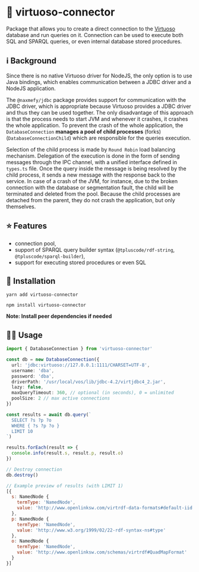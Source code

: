 # 🔗 virtuoso-connector

Package that allows you to create a direct connection to the [Virtuoso](https://virtuoso.openlinksw.com/) 
database and run queries on it. Connection can be used to execute both SQL and SPARQL queries, or even 
internal database stored procedures. 

## ℹ Background

Since there is no native Virtuoso driver for NodeJS, the only option is to use Java bindings, which enables
communication between a JDBC driver and a NodeJS application.

The `@naxmefy/jdbc` package provides support for communication with the JDBC driver, which is
appropriate because Virtuoso provides a JDBC driver and thus they can be
used together. The only disadvantage of this approach is that the process
needs to start JVM and whenever it crashes, it crashes the whole application.
To prevent the crash of the whole application, the `DatabaseConnection` **manages a pool of child processes** (forks) (`DatabaseConnectionChild`)
which are responsible for the queries execution.

Selection of the child process is made by `Round Robin` load balancing mechanism.
Delegation of the execution is done in the form of sending messages through the IPC channel, with a unified
interface defined in `types.ts` file. Once the query inside the message is being
resolved by the child process, it sends a new message with the response back
to the service. In case of a crash of the JVM, for instance, due to the broken
connection with the database or segmentation fault, the child will be terminated and deleted from the pool.
Because the child processes are detached from the parent, they do not crash the application, but only themselves.

## ⭐️ Features

- connection pool,
- support of SPARQL query builder syntax (`@tpluscode/rdf-string`, `@tpluscode/sparql-builder`),
- support for executing stored procedures or even SQL

## 🚀 Installation

```
yarn add virtuoso-connector
```
```
npm install virtuoso-connector
```

**Note: Install peer dependencies if needed** 

## 🤘🏻 Usage

```typescript
import { DatabaseConnection } from 'virtuoso-connector'

const db = new DatabaseConnection({
  url: 'jdbc:virtuoso://127.0.0.1:1111/CHARSET=UTF-8',
  username: 'dba',
  password: 'dba',
  driverPath: '/usr/local/vos/lib/jdbc-4.2/virtjdbc4_2.jar',
  lazy: false,
  maxQueryTimeout: 360, // optional (in seconds), 0 = unlimited
  poolSize: 2 // max active connections
})

const results = await db.query(`
  SELECT ?s ?p ?o 
  WHERE { ?s ?p ?o }
  LIMIT 10
`)

results.forEach(result => {
  console.info(result.s, result.p, result.o)
})

// Destroy connection
db.destroy()
```

```javascript
// Example preview of results (with LIMIT 1)
[{
  s: NamedNode {
    termType: 'NamedNode',
    value: 'http://www.openlinksw.com/virtrdf-data-formats#default-iid'
  },
  p: NamedNode {
    termType: 'NamedNode', 
    value: 'http://www.w3.org/1999/02/22-rdf-syntax-ns#type'
  },
  o: NamedNode {
    termType: 'NamedNode',
    value: 'http://www.openlinksw.com/schemas/virtrdf#QuadMapFormat'
  } 
}]
```
